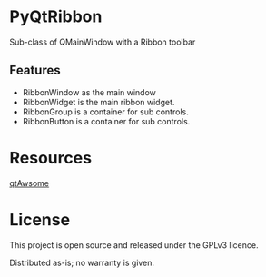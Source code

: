 # PyQtRibbon
Sub-class of QMainWindow with a Ribbon toolbar


## Features
* RibbonWindow as the main window
* RibbonWidget is the main ribbon widget.
* RibbonGroup is a container for sub controls.
* RibbonButton is a container for sub controls.

# Resources
[qtAwsome](https://github.com/spyder-ide/qtawesome)


# License

This project is open source and released under the GPLv3 licence.

Distributed as-is; no warranty is given.
